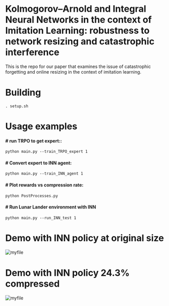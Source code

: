 # Kolmogorov–Arnold and Integral Neural Networks in the context of Imitation Learning: robustness to network resizing and catastrophic interference

This is the repo for our paper that examines the issue of catastrophic forgetting and online resizing in the context of imitation learning.

# Building
```. setup.sh```

# Usage examples
#### # run TRPO to get expert::

```python main.py --train_TRPO_expert 1```

#### # Convert expert to INN agent:

```python main.py --train_INN_agent 1``` 

#### # Plot rewards vs compression rate:
```python PostProcesses.py```

#### # Run Lunar Lander environment with INN
```python main.py --run_INN_test 1```


# Demo with INN policy at original size
![myfile](Ant-v4_original.gif)

# Demo with INN policy 24.3\% compressed
![myfile](Ant-v4_24.3percentage_compressed.gif)
